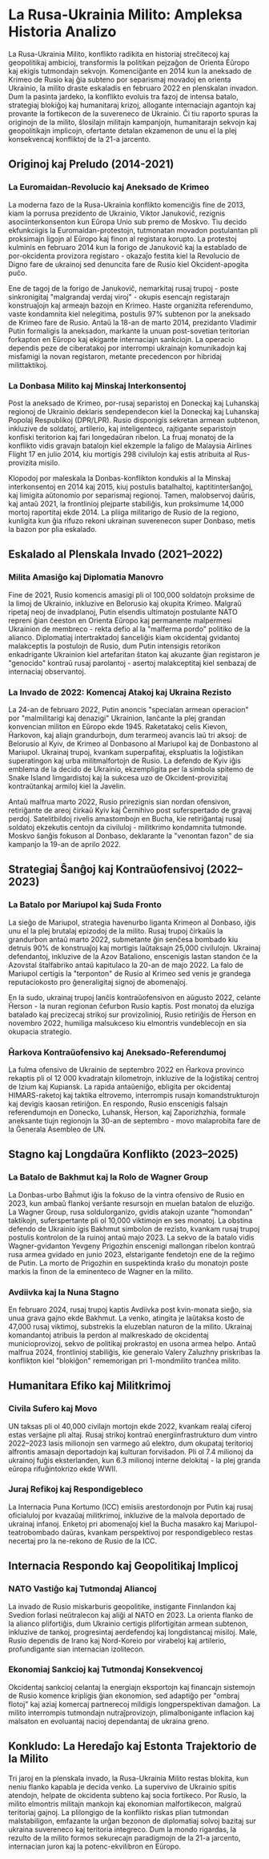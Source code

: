 # La Rusa-Ukrainia Milito: Ampleksa Historia Analizo

La Rusa-Ukrainia Milito, konflikto radikita en historiaj streĉitecoj kaj geopolitikaj ambicioj, transformis la politikan pejzaĝon de Orienta Eŭropo kaj ekigis tutmondajn sekvojn. Komenciĝante en 2014 kun la aneksado de Krimeo de Rusio kaj ĝia subteno por separismaj movadoj en orienta Ukrainio, la milito draste eskaladis en februaro 2022 en plenskalan invadon. Dum la pasinta jardeko, la konflikto evoluis tra fazoj de intensa batalo, strategiaj blokiĝoj kaj humanitaraj krizoj, allogante internaciajn agantojn kaj provante la fortikecon de la suvereneco de Ukrainio. Ĉi tiu raporto spuras la originojn de la milito, ŝlosilajn militajn kampanjojn, humanitarajn sekvojn kaj geopolitikajn implicojn, ofertante detalan ekzamenon de unu el la plej konsekvencaj konfliktoj de la 21-a jarcento.

## Originoj kaj Preludo (2014-2021)

### La Euromaidan-Revolucio kaj Aneksado de Krimeo
La moderna fazo de la Rusa-Ukrainia konflikto komenciĝis fine de 2013, kiam la porrusa prezidento de Ukrainio, Viktor Janukoviĉ, rezignis asociinterkonsenton kun Eŭropa Unio sub premo de Moskvo. Tiu decido ekfunkciigis la Euromaidan-protestojn, tutmonatan movadon postulantan pli proksimajn ligojn al Eŭropo kaj finon al registara korupto. La protestoj kulminis en februaro 2014 kun la forigo de Janukoviĉ kaj la establado de por-okcidenta provizora registaro - okazaĵo festita kiel la Revolucio de Digno fare de ukrainoj sed denuncita fare de Rusio kiel Okcident-apogita puĉo.

Ene de tagoj de la forigo de Janukoviĉ, nemarkitaj rusaj trupoj - poste sinkronigitaj "malgrandaj verdaj viroj" - okupis esencajn registarajn konstruaĵojn kaj armeajn bazojn en Krimeo. Haste organizita referendumo, vaste kondamnita kiel nelegitima, postulis 97% subtenon por la aneksado de Krimeo fare de Rusio. Antaŭ la 18-an de marto 2014, prezidanto Vladimir Putin formaligis la aneksadon, markante la unuan post-sovetian teritorian forkapton en Eŭropo kaj ekigante internaciajn sankciojn. La operacio dependis peze de ciberatakoj por interrompi ukrainajn komunikadojn kaj misfamigi la novan registaron, metante precedencon por hibridaj milittaktikoj.

### La Donbasa Milito kaj Minskaj Interkonsentoj
Post la aneksado de Krimeo, por-rusaj separistoj en Doneckaj kaj Luhanskaj regionoj de Ukrainio deklaris sendependecon kiel la Doneckaj kaj Luhanskaj Popolaj Respublikoj (DPR/LPR). Rusio disponigis sekretan armean subtenon, inkluzive de soldatoj, artilerio, kaj inteligenteco, rajtigante separistojn konfiski teritorion kaj fari longedaŭran ribelon. La fruaj monatoj de la konflikto vidis gravajn batalojn kiel ekzemple la faligo de Malaysia Airlines Flight 17 en julio 2014, kiu mortigis 298 civilulojn kaj estis atribuita al Rus-provizita misilo.

Klopodoj por maleskala la Donbas-konflikton kondukis al la Minskaj interkonsentoj en 2014 kaj 2015, kiuj postulis batalhaltoj, kaptitinterŝanĝoj, kaj limigita aŭtonomio por separismaj regionoj. Tamen, malobservoj daŭris, kaj antaŭ 2021, la frontlinioj plejparte stabiliĝis, kun proksimume 14,000 mortoj raportitaj ekde 2014. La pliiga militarigo de Rusio de la regiono, kunligita kun ĝia rifuzo rekoni ukrainan suverenecon super Donbaso, metis la bazon por plia eskalado.

## Eskalado al Plenskala Invado (2021–2022)

### Milita Amasiĝo kaj Diplomatia Manovro
Fine de 2021, Rusio komencis amasigi pli ol 100,000 soldatojn proksime de la limoj de Ukrainio, inkluzive en Belorusio kaj okupita Krimeo. Malgraŭ ripetaj neoj de invadplanoj, Putin elsendis ultimatojn postulante NATO repreni ĝian ĉeeston en Orienta Eŭropo kaj permanente malpermesi Ukrainion de membreco - rekta defio al la "malferma pordo" politiko de la alianco. Diplomatiaj intertraktadoj ŝanceliĝis kiam okcidentaj gvidantoj malakceptis la postulojn de Rusio, dum Putin intensigis retorikon enkadrigante Ukrainion kiel artefaritan ŝtaton kaj akuzante ĝian registaron je "genocido" kontraŭ rusaj parolantoj - asertoj malakceptitaj kiel senbazaj de internaciaj observantoj.

### La Invado de 2022: Komencaj Atakoj kaj Ukraina Rezisto
La 24-an de februaro 2022, Putin anoncis "specialan armean operacion" por "malmilitarigi kaj denazigi" Ukrainion, lanĉante la plej grandan konvencian militon en Eŭropo ekde 1945. Raketatakoj celis Kievon, Ĥarkovon, kaj aliajn grandurbojn, dum terarmeoj avancis laŭ tri aksoj: de Belorusio al Kyiv, de Krimeo al Donbasono al Mariupol kaj de Donbastono al Mariupol. Ukrainaj trupoj, kvankam superpafitaj, ekspluatis la loĝistikan superatingon kaj urba militmalfortojn de Rusio. La defendo de Kyiv iĝis emblema de la decido de Ukrainio, ekzempligita per la simbola spitemo de Snake Island limgardistoj kaj la sukcesa uzo de Okcident-provizitaj kontraŭtankaj armiloj kiel la Javelin.

Antaŭ malfrua marto 2022, Rusio prirezignis sian nordan ofensivon, retiriĝante de areoj ĉirkaŭ Kyiv kaj Ĉernihivo post suferspertado de gravaj perdoj. Satelitbildoj rivelis amastombojn en Bucha, kie retiriĝantaj rusaj soldatoj ekzekutis centojn da civiluloj - militkrimo kondamnita tutmonde. Moskvo ŝanĝis fokuson al Donbaso, deklarante la "venontan fazon" de sia kampanjo la 19-an de aprilo 2022.

## Strategiaj Ŝanĝoj kaj Kontraŭofensivoj (2022–2023)

### La Batalo por Mariupol kaj Suda Fronto
La sieĝo de Mariupol, strategia havenurbo liganta Krimeon al Donbaso, iĝis unu el la plej brutalaj epizodoj de la milito. Rusaj trupoj ĉirkaŭis la grandurbon antaŭ marto 2022, submetante ĝin senĉesa bombado kiu detruis 90% de konstruaĵoj kaj mortigis laŭtaksajn 25,000 civilulojn. Ukrainaj defendantoj, inkluzive de la Azov Bataliono, enscenigis lastan standon ĉe la Azovstal ŝtalfabriko antaŭ kapitulaco la 20-an de majo 2022. La falo de Mariupol certigis la "terponton" de Rusio al Krimeo sed venis je grandega reputaciokosto pro ĝeneraligitaj signoj de abomenaĵoj.

En la sudo, ukrainaj trupoj lanĉis kontraŭofensivon en aŭgusto 2022, celante Ĥerson - la nuran regionan ĉefurbon Rusio kaptis. Post monatoj da eluziga batalado kaj precizecaj strikoj sur provizolinioj, Rusio retiriĝis de Ĥerson en novembro 2022, humiliga malsukceso kiu elmontris vundeblecojn en sia okupacia strategio.

### Ĥarkova Kontraŭofensivo kaj Aneksado-Referendumoj
La fulma ofensivo de Ukrainio de septembro 2022 en Ĥarkova provinco rekaptis pli ol 12 000 kvadratajn kilometrojn, inkluzive de la loĝistikaj centroj de Izium kaj Kupiansk. La rapida antaŭeniĝo, ebligita per okcidentaj HIMARS-raketoj kaj taktika eltrovemo, interrompis rusajn komandstrukturojn kaj devigis kaosan retiriĝon. En respondo, Rusio enscenigis falsajn referendumojn en Donecko, Luhansk, Ĥerson, kaj Zaporizhzhia, formale aneksante tiujn regionojn la 30-an de septembro - movo malaprobita fare de la Ĝenerala Asembleo de UN.

## Stagno kaj Longdaŭra Konflikto (2023–2025)

### La Batalo de Bakhmut kaj la Rolo de Wagner Group
La Donbas-urbo Baĥmut iĝis la fokuso de la vintra ofensivo de Rusio en 2023, kun ambaŭ flankoj verŝante resursojn en muelan batalon de eluziĝo. La Wagner Group, rusa soldulorganizo, gvidis atakojn uzante "homondan" taktikojn, suferspertante pli ol 10,000 viktimojn en ses monatoj. La obstina defendo de Ukrainio igis Bakhmut simbolon de rezisto, kvankam rusaj trupoj postulis kontrolon de la ruinoj antaŭ majo 2023. La sekvo de la batalo vidis Wagner-gvidanton Yevgeny Prigozhin enscenigi mallongan ribelon kontraŭ rusa armea gvidado en junio 2023, elstarigante fendetojn ene de la reĝimo de Putin. La morto de Prigozhin en suspektinda kraŝo du monatojn poste markis la finon de la eminenteco de Wagner en la milito.

### Avdiivka kaj la Nuna Stagno
En februaro 2024, rusaj trupoj kaptis Avdiivka post kvin-monata sieĝo, sia unua grava gajno ekde Bakhmut. La venko, atingita je laŭtaksa kosto de 47,000 rusaj viktimoj, substrekis la eluzeblan naturon de la milito. Ukrainaj komandantoj atribuis la perdon al malkreskado de okcidentaj municioprovizoj, sekvo de politikaj prokrastoj en usona armea helpo. Antaŭ malfrua 2024, frontlinioj stabiliĝis, kie generalo Valery Zaluzhny priskribas la konflikton kiel "blokiĝon" rememorigan pri 1-mondmilito tranĉea milito.

## Humanitara Efiko kaj Militkrimoj

### Civila Sufero kaj Movo
UN taksas pli ol 40,000 civilajn mortojn ekde 2022, kvankam realaj ciferoj estas verŝajne pli altaj. Rusaj strikoj kontraŭ energiinfrastrukturo dum vintro 2022–2023 lasis milionojn sen varmego aŭ elektro, dum okupataj teritorioj alfrontis amasajn deportadojn kaj kulturan forviŝadon. Pli ol 7.4 milionoj da ukrainoj fuĝis eksterlanden, kun 6.3 milionoj interne delokitaj - la plej granda eŭropa rifuĝintokrizo ekde WWII.

### Juraj Refikoj kaj Respondigebleco
La Internacia Puna Kortumo (ICC) emisiis arestordonojn por Putin kaj rusaj oficialuloj por kvazaŭaj militkrimoj, inkluzive de la malvola deportado de ukrainaj infanoj. Enketoj pri abomenaĵoj kiel la Bucha masakro kaj Mariupol-teatrobombado daŭras, kvankam perspektivoj por respondigebleco restas necertaj pro la ne-rekono de Rusio de la ICC.

## Internacia Respondo kaj Geopolitikaj Implicoj

### NATO Vastiĝo kaj Tutmondaj Aliancoj
La invado de Rusio miskarburis geopolitike, instigante Finnlandon kaj Svedion forlasi neŭtralecon kaj aliĝi al NATO en 2023. La orienta flanko de la alianco plifortiĝis, dum Ukrainio certigis plifortigitan armean subtenon, inkluzive de tankoj, progresintaj aerdefendoj kaj longdistancaj misiloj. Male, Rusio dependis de Irano kaj Nord-Koreio por virabeloj kaj artilerio, profundigante sian internacian izolitecon.

### Ekonomiaj Sankcioj kaj Tutmondaj Konsekvencoj
Okcidentaj sankcioj celantaj la energiajn eksportojn kaj financajn sistemojn de Rusio komence kripligis ĝian ekonomion, sed adaptiĝo per "ombraj flotoj" kaj aziaj komercaj partnerecoj mildigis longperspektivan damaĝon. La milito interrompis tutmondajn nutraĵprovizojn, plimalbonigante inflacion kaj malsaton en evoluantaj nacioj dependantaj de ukraina greno.

## Konkludo: La Heredaĵo kaj Estonta Trajektorio de la Milito

Tri jaroj en la plenskala invado, la Rusa-Ukrainia Milito restas blokita, kun neniu flanko kapabla je decida venko. La supervivo de Ukrainio spitis atendojn, helpate de okcidenta subteno kaj socia fortikeco. Por Rusio, la milito elmontris militajn mankojn kaj ekonomian malfortikecon, malgraŭ teritoriaj gajnoj. La plilongigo de la konflikto riskas plian tutmondan malstabiligon, emfazante la urĝan bezonon de diplomatiaj solvoj bazitaj sur ukraina suvereneco kaj teritoria integreco. Dum la mondo rigardas, la rezulto de la milito formos sekurecajn paradigmojn de la 21-a jarcento, internacian juron kaj la potenc-ekvilibron en Eŭropo.
